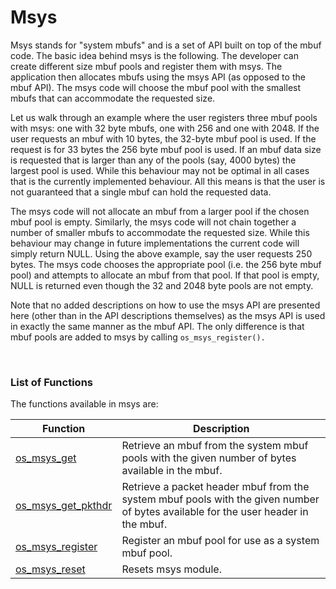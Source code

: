 # Msys

Msys stands for "system mbufs" and is a set of API built on top of the mbuf code. The basic idea behind msys is the following. The developer can create different size mbuf pools and register them with msys. The application then allocates mbufs using the msys API (as opposed to the mbuf API). The msys code will choose the mbuf pool with the smallest mbufs that can accommodate the requested size. 

Let us walk through an example where the user registers three mbuf pools with msys: one with 32 byte mbufs, one with 256 and one with 2048. If the user requests an mbuf with 10 bytes, the 32-byte mbuf pool is used. If the request is for 33 bytes the 256 byte mbuf pool is used. If an mbuf data size is requested that is larger than any of the pools (say, 4000 bytes) the largest pool is used. While this behaviour may not be optimal in all cases that is the currently implemented behaviour. All this means is that the user is not guaranteed that a single mbuf can hold the requested data.

The msys code will not allocate an mbuf from a larger pool if the chosen mbuf pool is empty. Similarly, the msys code will not chain together a number of smaller mbufs to accommodate the requested size. While this behaviour may change in future implementations the current code will simply return NULL. Using the above example, say the user requests 250 bytes. The msys code chooses the appropriate pool (i.e. the 256 byte mbuf pool) and attempts to allocate an mbuf from that pool. If that pool is empty, NULL is returned even though the 32 and 2048 byte pools are not empty.

Note that no added descriptions on how to use the msys API are presented here (other than in the API descriptions themselves) as the msys API is used in exactly the same manner as the mbuf API. The only difference is that mbuf pools are added to msys by calling `os_msys_register().`

<br>  

### List of Functions

The functions available in msys are:

| **Function** | **Description** |
|-----------|-------------|
| [os_msys_get](os_msys_get.md) | Retrieve an mbuf from the system mbuf pools with the given number of bytes available in the mbuf. |
| [os_msys_get_pkthdr](os_msys_get_pkthdr.md) | Retrieve a packet header mbuf from the system mbuf pools with the given number of bytes available for the user header in the mbuf. |
| [os_msys_register](os_msys_register.md) | Register an mbuf pool for use as a system mbuf pool. |
| [os_msys_reset](os_msys_reset.md) | Resets msys module. |

